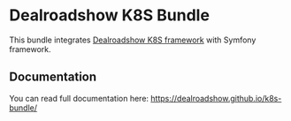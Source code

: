 # Dealroadshow K8S Bundle
This bundle integrates [Dealroadshow K8S framework](https://github.com/dealroadshow/k8s-framework) 
with Symfony framework. 

## Documentation
You can read full documentation here: https://dealroadshow.github.io/k8s-bundle/
